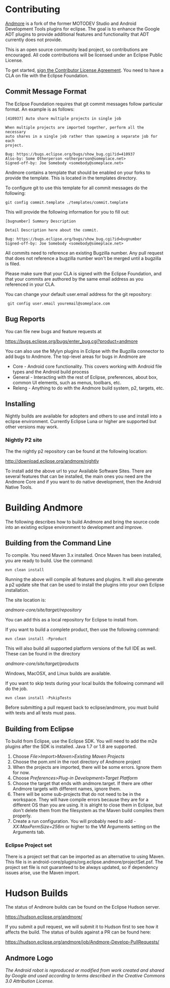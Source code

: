 # Contributing

[Andmore](https://www.eclipse.org/andmore) is a fork of the former MOTODEV Studio and Android Development Tools plugins for eclipse.
The goal is to enhance the Google ADT plugins to provide additional features and functionality that ADT currently
does not provide.

This is an open source community lead project, so contributions are encouraged.  All code contributions will
be licensed under an Eclipse Public License.

To get started, <a href="https://www.eclipse.org/legal/clafaq.php">sign the Contributor License Agreement</a>.  You need to have a CLA on file with the Eclipse Foundation.

## Commit Message Format

The Eclipse Foundation requires that git commit messages follow particular format.  An example is as follows:

    [410937] Auto share multiple projects in single job
    
    When multiple projects are imported together, perform all the necessary
    auto shares in a single job rather than spawning a separate job for each
    project.
    
    Bug: https://bugs.eclipse.org/bugs/show_bug.cgi?id=410937
    Also-by: Some Otherperson <otherperson@someplace.net>
    Signed-off-by: Joe Somebody <somebody@someplace.net>

Andmore contains a template that should be enabled on your forks to provide the template.   This is located in the templates directory.

To configure git to use this template for all commit messages do the following:

    git config commit.template ./templates/commit.template

This will provide the following information for you to fill out:

    [bugnumber] Summary Description
    
    Detail Description here about the commit.
    
    Bug: https://bugs.eclipse.org/bugs/show_bug.cgi?id=bugnumber
    Signed-off-by: Joe Somebody <somebody@someplace.net>

All commits need to reference an existing Bugzilla number.  Any pull request that does 
not reference a bugzilla number won't be merged until a bugzilla is filed.  

Please make sure that your CLA is signed with the Eclipse Foundation, and that your commits are authored by the same email address as you referenced in your CLA.

You can change your default user.email address for the git repository:

     git config user.email youremail@someplace.com

## Bug Reports

You can file new bugs and feature requests at

https://bugs.eclipse.org/bugs/enter_bug.cgi?product=andmore

You can also use the Mylyn plugins in Eclipse with the Bugzilla connector to add bugs to
Andmore. The top-level areas for bugs in Andmore are

* Core - Android core functionality. This covers working with Android file types and the Android build process
* General - Interacting with the rest of Eclipse, preferences, about box, common UI elements, such as menus, toolbars, etc.
* Releng - Anything to do with the Andmore build system, p2, targets, etc.

## Installing

Nightly builds are available for adopters and others to use and install into a eclipse environment.  Currently Eclipse Luna or
higher are supported but other versions may work.

### Nightly P2 site

The the nightly p2 repository can be found at the following location:

http://download.eclipse.org/andmore/nightly

To install add the above url to your Available Software Sites.  There are several features that can be installed, the main ones you
need are the Andmore Core and if you want to do native development, then the Android Native Tools.

# Building Andmore

The following describes how to build Andmore and bring the source code into an 
existing eclipse environment to development and improve.

## Building from the Command Line

To compile.  You need Maven 3.x installed. Once Maven has been installed, you are ready 
to build.  Use the command:

    mvn clean install

Running the above will compile all features and plugins.  It will also generate a p2 update
site that can be used to install the plugins into your own Eclipse installation.

The site location is:

_andmore-core/site/target/repository_

You can add this as a local repository for Eclipse to install from.

If you want to build a complete product, then use the following command:

    mvn clean install -Pproduct
    
This will also build all supported platform versions of the full IDE as well.  These can be found in the directory 

_andmore-core/site/target/products_

Windows, MacOSX, and Linux builds are available.

If you want to skip tests during your local builds the following command will do the job.

    mvn clean install -PskipTests 

Before submitting a pull request back to eclipse/andmore, you must build with tests and 
all tests must pass.

## Building from Eclipse

To build from Eclipse, use the Eclipse SDK. You will need to add the m2e plugins after the
SDK is installed.  Java 1.7 or 1.8 are supported.

1. Choose _File>Import>Maven>Existing Maven Projects_
1. Choose the pom.xml in the root directory of Andmore project
1. When the projects are imported, there will be some errors. Ignore them for now.
1. Choose _Preferences>Plug-in Development>Target Platform_
1. Choose the target that ends with andmore.target. If there are other Andmore targets with different names, ignore them.
1. There will be some sub-projects that do not need to be in the workspace. They will have compile errors because they are for a different OS than you are using. It is alright to close them in Eclipse, but don't delete them from the filesystem as the Maven build compiles them properly.
1. Create a run configuration. You will probably need to add *-XX:MaxPermSize=256m* or higher to the VM Arguments setting on the Arguments tab.

### Eclipse Project set

There is a project set that can be imported as an alternative to using Maven. This file
is in android-core/plugins/org.eclipse.andmore/projectSet.psf.  The project set file is
not guaranteed to be always updated, so if dependency issues arise, use the Maven import.

# Hudson Builds

The status of Andmore builds can be found on the Eclipse Hudson server.

https://hudson.eclipse.org/andmore/

If you submit a pull request, we will submit it to Hudson first to see how it affects the
build. The status of builds against a PR can be found here:

https://hudson.eclipse.org/andmore/job/Andmore-Develop-PullRequests/

## Andmore Logo

*The Android robot is reproduced or modified from work created and shared by Google and 
used according to terms described in the Creative Commons 3.0 Attribution License.*

